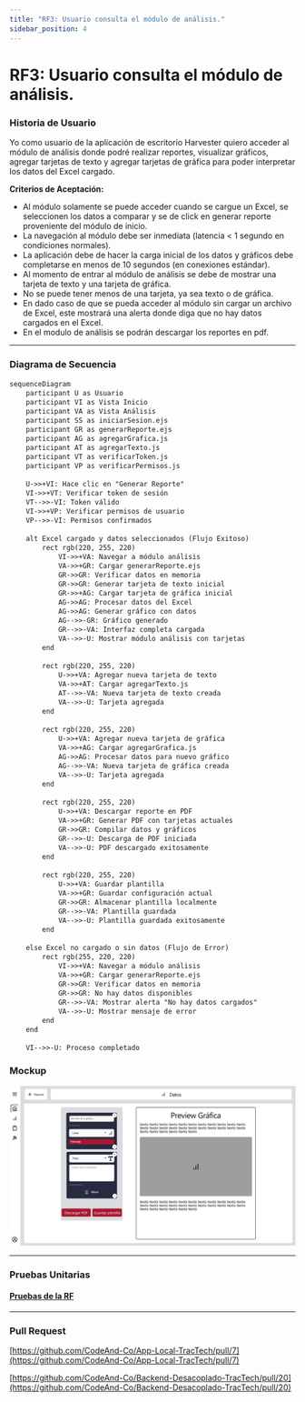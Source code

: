 ```yaml
---
title: "RF3: Usuario consulta el módulo de análisis."  
sidebar_position: 4
---
```


# RF3: Usuario consulta el módulo de análisis.

### Historia de Usuario

Yo como usuario de la aplicación de escritorio Harvester quiero acceder al módulo de análisis donde podré realizar reportes, visualizar gráficos, agregar tarjetas de texto y agregar tarjetas de gráfica para poder interpretar los datos del Excel cargado. 

  **Criterios de Aceptación:**
  - Al módulo solamente se puede acceder cuando se cargue un Excel, se seleccionen los datos a comparar y se de click en generar reporte proveniente del módulo de inicio.
  - La navegación al módulo debe ser inmediata (latencia < 1 segundo en condiciones normales).
  - La aplicación debe de hacer la carga inicial de los datos y gráficos debe completarse en menos de 10 segundos (en conexiones estándar).
  - Al momento de entrar al módulo de análisis se debe de mostrar una tarjeta de texto y una tarjeta de gráfica.
  - No se puede tener menos de una tarjeta, ya sea texto o de gráfica.
  - En dado caso de que se pueda acceder al módulo sin cargar un archivo de Excel, este mostrará una alerta donde diga que no hay datos cargados en el Excel. 
  - En el modulo de análisis se podrán descargar los reportes en pdf.
---

### Diagrama de Secuencia

```mermaid
sequenceDiagram
    participant U as Usuario  
    participant VI as Vista Inicio
    participant VA as Vista Análisis
    participant SS as iniciarSesion.ejs
    participant GR as generarReporte.ejs
    participant AG as agregarGrafica.js
    participant AT as agregarTexto.js
    participant VT as verificarToken.js
    participant VP as verificarPermisos.js

    U->>+VI: Hace clic en "Generar Reporte"
    VI->>+VT: Verificar token de sesión
    VT-->>-VI: Token válido
    VI->>+VP: Verificar permisos de usuario
    VP-->>-VI: Permisos confirmados
    
    alt Excel cargado y datos seleccionados (Flujo Exitoso)
        rect rgb(220, 255, 220)
            VI->>+VA: Navegar a módulo análisis
            VA->>+GR: Cargar generarReporte.ejs
            GR->>GR: Verificar datos en memoria
            GR->>GR: Generar tarjeta de texto inicial
            GR->>+AG: Cargar tarjeta de gráfica inicial
            AG->>AG: Procesar datos del Excel
            AG->>AG: Generar gráfico con datos
            AG-->>-GR: Gráfico generado
            GR-->>-VA: Interfaz completa cargada
            VA-->>-U: Mostrar módulo análisis con tarjetas
        end
            
        rect rgb(220, 255, 220)
            U->>+VA: Agregar nueva tarjeta de texto
            VA->>+AT: Cargar agregarTexto.js
            AT-->>-VA: Nueva tarjeta de texto creada
            VA-->>-U: Tarjeta agregada
        end
        
        rect rgb(220, 255, 220)
            U->>+VA: Agregar nueva tarjeta de gráfica
            VA->>+AG: Cargar agregarGrafica.js
            AG->>AG: Procesar datos para nuevo gráfico
            AG-->>-VA: Nueva tarjeta de gráfica creada
            VA-->>-U: Tarjeta agregada
        end
        
        rect rgb(220, 255, 220)
            U->>+VA: Descargar reporte en PDF
            VA->>+GR: Generar PDF con tarjetas actuales
            GR->>GR: Compilar datos y gráficos
            GR-->>-U: Descarga de PDF iniciada
            VA-->>-U: PDF descargado exitosamente
        end
        
        rect rgb(220, 255, 220)
            U->>+VA: Guardar plantilla
            VA->>+GR: Guardar configuración actual
            GR->>GR: Almacenar plantilla localmente
            GR-->>-VA: Plantilla guardada
            VA-->>-U: Plantilla guardada exitosamente
        end
        
    else Excel no cargado o sin datos (Flujo de Error)
        rect rgb(255, 220, 220)
            VI->>+VA: Navegar a módulo análisis
            VA->>+GR: Cargar generarReporte.ejs
            GR->>GR: Verificar datos en memoria
            GR->>GR: No hay datos disponibles
            GR-->>-VA: Mostrar alerta "No hay datos cargados"
            VA-->>-U: Mostrar mensaje de error
        end
    end
    
    VI-->>-U: Proceso completado
```

### Mockup

![Mockup](./mockups/RF3.png)

---

### Pruebas Unitarias 

#### [Pruebas de la RF](https://docs.google.com/spreadsheets/d/1W-JW32dTsfI22-Yl5LydMhiu-oXHH_xo3hWvK6FHeLw/edit?gid=111374045#gid=111374045)

---

### Pull Request
[https://github.com/CodeAnd-Co/App-Local-TracTech/pull/7](https://github.com/CodeAnd-Co/App-Local-TracTech/pull/7)

[https://github.com/CodeAnd-Co/Backend-Desacoplado-TracTech/pull/20](https://github.com/CodeAnd-Co/Backend-Desacoplado-TracTech/pull/20)
